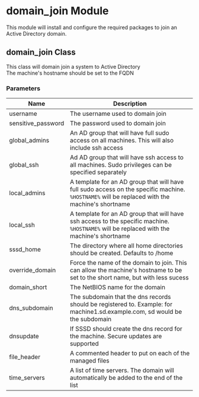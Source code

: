 # domain_join Module


This module will install and configure the required packages to join an Active Directory domain.
## domain_join Class
 This class will domain join a system to Active Directory  
 The machine's hostname should be set to the FQDN  
### Parameters
|Name|Description|
|---|---|
|username|          The username used to domain join|
|sensitive_password|The password used to domain join|
|global_admins|     An AD group that will have full sudo access on all machines. This will also include ssh access|
|global_ssh|        Ad AD group that will have ssh access to all machines. Sudo privileges can be specified separately|
|local_admins|      A template for an AD group that will have full sudo access on the specific machine. `%HOSTNAME%` will be replaced with the machine's shortname|
|local_ssh|         A template for an AD group that will have ssh access to the specific machine. `%HOSTNAME%` will be replaced  with the machine's shortname|
|sssd_home|         The directory where all home directories should be created. Defaults to /home|
|override_domain|   Force the name of the domain to join. This can allow the machine's hostname to be set to the short name, but with less sucess|
|domain_short|      The NetBIOS name for the domain|
|dns_subdomain|     The subdomain that the dns records should be registered to. Example: for machine1.sd.example.com, sd would be the subdomain|
|dnsupdate|         If SSSD should create the dns record for the machine. Secure updates are supported|
|file_header|       A commented header to put on each of the managed files|
|time_servers|      A list of time servers. The domain will automatically be added to the end of the list|
